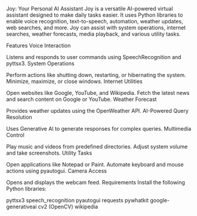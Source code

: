 Joy: Your Personal AI Assistant
Joy is a versatile AI-powered virtual assistant designed to make daily tasks easier. It uses Python libraries to enable voice recognition, text-to-speech, automation, weather updates, web searches, and more. Joy can assist with system operations, internet searches, weather forecasts, media playback, and various utility tasks.

Features
Voice Interaction

Listens and responds to user commands using SpeechRecognition and pyttsx3.
System Operations

Perform actions like shutting down, restarting, or hibernating the system.
Minimize, maximize, or close windows.
Internet Utilities

Open websites like Google, YouTube, and Wikipedia.
Fetch the latest news and search content on Google or YouTube.
Weather Forecast

Provides weather updates using the OpenWeather API.
AI-Powered Query Resolution

Uses Generative AI to generate responses for complex queries.
Multimedia Control

Play music and videos from predefined directories.
Adjust system volume and take screenshots.
Utility Tasks

Open applications like Notepad or Paint.
Automate keyboard and mouse actions using pyautogui.
Camera Access

Opens and displays the webcam feed.
Requirements
Install the following Python libraries:

pyttsx3
speech_recognition
pyautogui
requests
pywhatkit
google-generativeai
cv2 (OpenCV)
wikipedia
